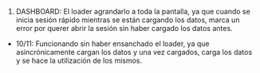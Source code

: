 1. DASHBOARD:
El loader agrandarlo a toda la pantalla, ya que cuando se inicia sesión rápido mientras se están cargando los datos, marca un error por querer abrir la sesión sin haber cargado los datos antes.

- 10/11: Funcionando sin haber ensanchado el loader, ya que asincrónicamente cargan los datos y una vez cargados, carga los datos y se hace la utilización de los mismos.